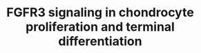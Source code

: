 ---
annotations:
- type: Pathway Ontology
  value: thyroid hormone signaling pathway
- type: Pathway Ontology
  value: parathyroid hormone signaling pathway
- type: Pathway Ontology
  value: fibroblast growth factor signaling pathway
- type: Disease Ontology
  value: Muenke Syndrome
authors:
- Rlee
- DeSl
- Khanspers
- Egonw
- Eweitz
description: 'Taken from Achondroplasia: Development, Pathenogenesis, and Therapy
  by Ornitz DM, Legeai-Mallet L [https://www.ncbi.nlm.nih.gov/pubmed/27987249].  Signaling
  pathways in the postnatal growth plate. During endochondral bone development, FGF9
  and FGF18, derived from the perichondrium and surrounding tissue, signal to FGFR3
  in chondrocytes. The balance of chondrocyte proliferation and differentiation is
  controlled by crosstalk of several signaling pathways. Expression of FGFR3 is enhanced
  by thyroid hormone (T3/3,3'',5''-Triiodothyronine) and suppressed by PTHLH (member
  of the parathyroid hormone family). FGFR3 signaling results in increased expression
  of Snail1 (encoded by SNAI1), which is required for activation of STAT1 and MAPK
  signaling (ERK1/2 and p38 branches). Signaling from PTHLH, IHH and BMPs antagonizes
  the suppression of chondrocyte proliferation by FGFR3. Both FGFR3 and PTHLH function
  to suppress chondrocyte differentiation and antagonize the action of Wnt signaling,
  which promotes differentiation. FGFR3 negatively regulates the autophagy protein,
  ATG5. Activation of downstream signals: PP2a (encoded by PPP2CA) regulates p107
  (encoded by RBL1) activation, and STAT1 regulates p21Waf1/Cip1 (encoded by CKDN1A)
  activation. Both function to suppress chondrocyte proliferation. Activation of the
  MAPKs, ERK1, and ERK2, regulate Sox9 expression, which functions to suppress chondrocyte
  terminal differentiation and endochondral ossification.  Linked with a dotted arrow
  to the GeneProduct nodes are diseases caused by mutation in the respective gene.'
last-edited: 2021-05-07
organisms:
- Homo sapiens
redirect_from:
- /index.php/Pathway:WP4767
- /instance/WP4767
schema-jsonld:
- '@context': https://schema.org/
  '@id': https://wikipathways.github.io/pathways/WP4767.html
  '@type': Dataset
  creator:
    '@type': Organization
    name: WikiPathways
  description: 'Taken from Achondroplasia: Development, Pathenogenesis, and Therapy
    by Ornitz DM, Legeai-Mallet L [https://www.ncbi.nlm.nih.gov/pubmed/27987249].  Signaling
    pathways in the postnatal growth plate. During endochondral bone development,
    FGF9 and FGF18, derived from the perichondrium and surrounding tissue, signal
    to FGFR3 in chondrocytes. The balance of chondrocyte proliferation and differentiation
    is controlled by crosstalk of several signaling pathways. Expression of FGFR3
    is enhanced by thyroid hormone (T3/3,3'',5''-Triiodothyronine) and suppressed
    by PTHLH (member of the parathyroid hormone family). FGFR3 signaling results in
    increased expression of Snail1 (encoded by SNAI1), which is required for activation
    of STAT1 and MAPK signaling (ERK1/2 and p38 branches). Signaling from PTHLH, IHH
    and BMPs antagonizes the suppression of chondrocyte proliferation by FGFR3. Both
    FGFR3 and PTHLH function to suppress chondrocyte differentiation and antagonize
    the action of Wnt signaling, which promotes differentiation. FGFR3 negatively
    regulates the autophagy protein, ATG5. Activation of downstream signals: PP2a
    (encoded by PPP2CA) regulates p107 (encoded by RBL1) activation, and STAT1 regulates
    p21Waf1/Cip1 (encoded by CKDN1A) activation. Both function to suppress chondrocyte
    proliferation. Activation of the MAPKs, ERK1, and ERK2, regulate Sox9 expression,
    which functions to suppress chondrocyte terminal differentiation and endochondral
    ossification.  Linked with a dotted arrow to the GeneProduct nodes are diseases
    caused by mutation in the respective gene.'
  keywords:
  - CDKN1A
  - NPR2
  - BMP4
  - PTHLH
  - FGF9
  - MAPK12
  - RBL1
  - CNP
  - PPP2CA
  - FGFR3
  - MAPK14
  - FGF18
  - MAPK1
  - BMP2
  - RAF1
  - PTH1R
  - THRA
  - SOX9
  - SNAI1
  - MAP2K1
  - MAPK3
  - MAPK11
  - ATG5
  - MAP2K2
  - 3,3',5'-Triiodothyronine
  - STAT1
  - IHH
  - MAPK13
  license: CC0
  name: FGFR3 signaling in chondrocyte proliferation and terminal differentiation
seo: CreativeWork
title: FGFR3 signaling in chondrocyte proliferation and terminal differentiation
wpid: WP4767
---